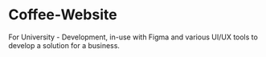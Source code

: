 # Coffee-Website
For University - Development, in-use with Figma and various UI/UX tools to develop a solution for a business.
